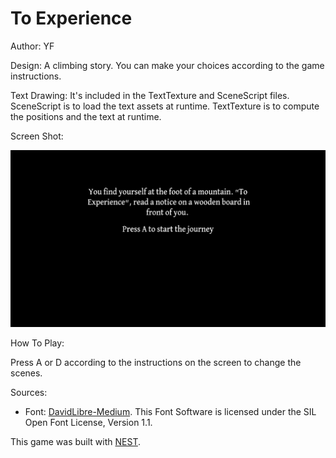 # To Experience

Author: YF

Design: A climbing story. You can make your choices according to the game instructions.

Text Drawing: It's included in the TextTexture and SceneScript files. SceneScript is to load the text assets at runtime. TextTexture is to compute the positions and the text at runtime.

Screen Shot:

![Screen Shot](screenshot.png)

How To Play:

Press A or D according to the instructions on the screen to change the scenes.

Sources: 

- Font: [DavidLibre-Medium](https://fonts.google.com/specimen/David+Libre). This Font Software is licensed under the SIL Open Font License, Version 1.1.

This game was built with [NEST](NEST.md).

